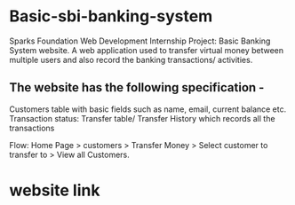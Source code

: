 # Basic-sbi-banking-system
Sparks Foundation Web Development Internship Project: Basic Banking System website.  A web application used to transfer virtual money between multiple users and also record the banking transactions/ activities.

## The website has the following specification -
Customers table with basic fields such as name, email, current balance etc.
Transaction status:
Transfer table/ Transfer History which records all the transactions

Flow: Home Page > customers  > Transfer Money > Select customer to transfer to > View all Customers.

# website link

